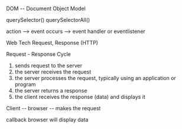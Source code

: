 DOM -- Document Object Model

querySelector()
querySelectorAll()

action --> event occurs --> event handler or eventlistener

Web Tech
Request, Response (HTTP)

Request - Response Cycle

1. sends request to the server
2. the server receives the request
3. the server processes the request, typically using an application or program
4. the server returns a response
5. the client receives the response (data) and displays it

Client -- browser -- makes the request

callback
browser will display data

